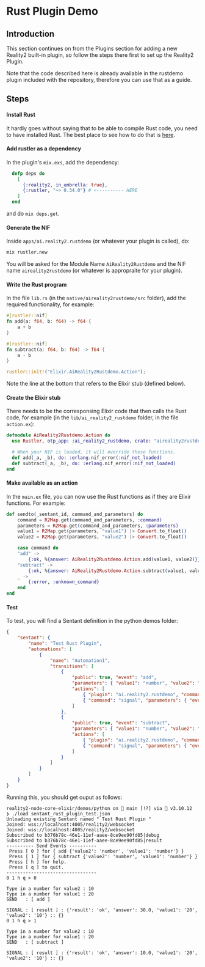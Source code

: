 # Rust Plugin Demo

## Introduction

This section continues on from the Plugins section for adding a new Reality2 built-in plugin, so follow the steps there first to set up the Reality2 Plugin.

Note that the code described here is already available in the rustdemo plugin included with the repository, therefore you can use that as a guide.

## Steps

#### Install Rust

It hardly goes without saying that to be able to compile Rust code, you need to have installed Rust.  The best place to see how to do that is [here](https://www.rust-lang.org/tools/install).

#### Add rustler as a dependency

In the plugin's `mix.exs`, add the dependency:

```elixir
  defp deps do
    [
      {:reality2, in_umbrella: true},
      {:rustler, "~> 0.34.0"} # <---------- HERE
    ]
  end
  ```

and do `mix deps.get`.

#### Generate the NIF

Inside `apps/ai.reality2.rustdemo` (or whatever your plugin is called), do:

```bash
mix rustler.new
```

You will be asked for the Module Name `AiReality2Rustdemo` and the NIF name `aireality2rustdemo` (or whatever is appropraite for your plugin).

#### Write the Rust program

In the file `lib.rs` (in the `native/aireality2rustdemo/src` folder), add the required functionality, for example:

```rust
#[rustler::nif]
fn add(a: f64, b: f64) -> f64 {
    a + b
}

#[rustler::nif]
fn subtract(a: f64, b: f64) -> f64 {
    a - b
}

rustler::init!("Elixir.AiReality2Rustdemo.Action");
```

Note the line at the bottom that refers to the Elixir stub (defined below).

#### Create the Elixir stub

There needs to be the corresponsing Elixir code that then calls the Rust code, for example (in the `lib/ai_reality2_rustdemo` folder, in the file `action.ex`):

```elixir
defmodule AiReality2Rustdemo.Action do
  use Rustler, otp_app: :ai_reality2_rustdemo, crate: "aireality2rustdemo"

  # When your NIF is loaded, it will override these functions.
  def add(_a, _b), do: :erlang.nif_error(:nif_not_loaded)
  def subtract(_a, _b), do: :erlang.nif_error(:nif_not_loaded)
end
```

#### Make available as an action

In the `main.ex` file, you can now use the Rust functions as if they are Elixir functions.  For example:

```elixir
def sendto(_sentant_id, command_and_parameters) do
    command = R2Map.get(command_and_parameters, :command)
    parameters = R2Map.get(command_and_parameters, :parameters)
    value1 = R2Map.get(parameters, "value1") |> Convert.to_float()
    value2 = R2Map.get(parameters, "value2") |> Convert.to_float()

    case command do
    "add" ->
        {:ok, %{answer: AiReality2Rustdemo.Action.add(value1, value2)}}
    "subtract" ->
        {:ok, %{answer: AiReality2Rustdemo.Action.subtract(value1, value2)}}
    _ ->
        {:error, :unknown_command}
    end
end
```

#### Test

To test, you will find a Sentant definition in the python demos folder:

```json
{
    "sentant": {
        "name": "Test Rust Plugin",
        "automations": [
            {
                "name": "Automation1",
                "transitions": [
                    {
                        "public": true, "event": "add",
                        "parameters": { "value1": "number", "value2": "number" },
                        "actions": [
                            { "plugin": "ai.reality2.rustdemo", "command": "add" },
                            { "command": "signal", "parameters": { "event": "result", "public": true } }
                        ]
                    },
                    {
                        "public": true, "event": "subtract",
                        "parameters": { "value1": "number", "value2": "number" },
                        "actions": [
                            { "plugin": "ai.reality2.rustdemo", "command": "subtract" },
                            { "command": "signal", "parameters": { "event": "result", "public": true } }
                        ]
                    }
                ]
            }
        ]
    }
}
```

Running this, you should get ouput as follows:

```text
reality2-node-core-elixir/demos/python on  main [!?] via 🐍 v3.10.12 
❯ ./load sentant_rust_plugin_test.json 
Unloading existing Sentant named " Test Rust Plugin "
Joined: wss://localhost:4005/reality2/websocket
Joined: wss://localhost:4005/reality2/websocket
Subscribed to b376b78c-46e1-11ef-aaee-8ce9ee90fd85|debug
Subscribed to b376b78c-46e1-11ef-aaee-8ce9ee90fd85|result
---------- Send Events ----------
 Press [ 0 ] for { add {'value2': 'number', 'value1': 'number'} }
 Press [ 1 ] for { subtract {'value2': 'number', 'value1': 'number'} }
 Press [ h ] for help.
 Press [ q ] to quit.
---------------------------------
0 1 h q > 0

Type in a number for value2 : 10
Type in a number for value1 : 20
SEND   : [ add ]

SIGNAL : [ result ] : {'result': 'ok', 'answer': 30.0, 'value1': '20', 'value2': '10'} :: {}
0 1 h q > 1

Type in a number for value2 : 10
Type in a number for value1 : 20
SEND   : [ subtract ]

SIGNAL : [ result ] : {'result': 'ok', 'answer': 10.0, 'value1': '20', 'value2': '10'} :: {}
```